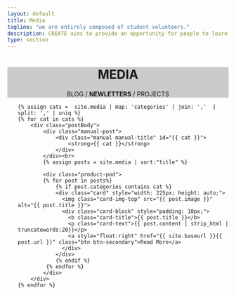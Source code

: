 ```yaml
---
layout: default
title: Media
tagline: "we are entirely composed of student volunteers."
description: CREATE aims to provide an opportunity for people to learn practical skills in engineering, invention and design, and collaborate on ideas and projects.
type: section
---
```



<style type="text/css">
.team-cover {
  background-image: linear-gradient( rgba(0, 0, 0, 0.2), rgba(0, 0, 0, 0.2) ), url(https://scontent.fsyd4-1.fna.fbcdn.net/v/t31.0-8/13350251_596344263874366_3205140705215519136_o.jpg?oh=7ab7a952e1801e80f0e4b41b9fd582cd&oe=592AF331);
	background-attachment: fixed;
}
</style>

<div class="jumbotron general-cover team-cover" >
  <div class="wrapper">
    <center>
      <h1><b>MEDIA</b></h1>
      <span>BLOG / <b>NEWLETTERS</b> / PROJECTS</span>
    </center>
  </div>
</div>

<div class="wrapper">


<ul class="post-list">

	{% assign cats =  site.media | map: 'categories' | join: ','  | split: ',' | uniq %}
    {% for cat in cats %}
	    <div class="postBody">
			<div class="manual-post">
				<div class="manual manual-title" id="{{ cat }}">
			 		<strong>{{ cat }}</strong>
				</div>
			</div><br>
			{% assign posts = site.media | sort:"title" %}

	    	<div class="product-pod">
		    {% for post in posts%}
		    	{% if post.categories contains cat %}
				<div class="card" style="width: 225px; height: auto;">
				  <img class="card-img-top" src="{{ post.image }}" alt="{{ post.title }}">
				  <div class="card-block" style="padding: 10px;">
				    <b class="card-title">{{ post.title }}</b>
				    <p class="card-text">{{ post.content | strip_html | truncatewords:20}}</p>
				    <a style="float:right" href="{{ site.baseurl }}{{ post.url }}" class="btn btn-secondary">Read More</a>
				  </div>
				</div>
	    		{% endif %}
   			 {% endfor %}
			</div>
		</div>
	{% endfor %}
</ul>






</div>